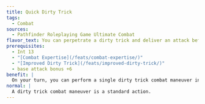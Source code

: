 ```yaml
---
title: Quick Dirty Trick
tags:
  - Combat
sources:
  - Pathfinder Roleplaying Game Ultimate Combat
flavor_text: You can perpetrate a dirty trick and deliver an attack before your opponent is the wiser.
prerequisites:
  - Int 13
  - "[Combat Expertise](/feats/combat-expertise/)"
  - "[Improved Dirty Trick](/feats/improved-dirty-trick/)"
  - base attack bonus +6
benefit: |
  On your turn, you can perform a single dirty trick combat maneuver in place of one of your melee attacks. You must choose the melee attack with the highest base attack bonus to make the dirty trick combat maneuver.
normal: |
  A dirty trick combat maneuver is a standard action.
---
```


